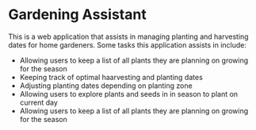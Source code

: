 # Gardening Assistant
This is a web application that assists in managing planting and harvesting dates for home gardeners. Some tasks this application assists in include:
* Allowing users to keep a list of all plants they are planning on growing for the season
* Keeping track of optimal haarvesting and planting dates
* Adjusting planting dates depending on planting zone
* Allowing users to explore plants and seeds in in season to plant on current day
* Allowing users to keep a list of all plants they are planning on growing for the season
